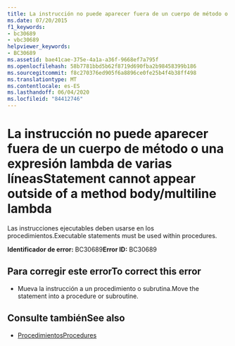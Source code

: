 ```yaml
---
title: La instrucción no puede aparecer fuera de un cuerpo de método o una expresión lambda de varias líneas
ms.date: 07/20/2015
f1_keywords:
- bc30689
- vbc30689
helpviewer_keywords:
- BC30689
ms.assetid: bae41cae-375e-4a1a-a36f-9668ef7a795f
ms.openlocfilehash: 58b7781bbd5b62f8719d690fba2b98458399b186
ms.sourcegitcommit: f8c270376ed905f6a8896ce0fe25b4f4b38ff498
ms.translationtype: MT
ms.contentlocale: es-ES
ms.lasthandoff: 06/04/2020
ms.locfileid: "84412746"
---
```

# <a name="statement-cannot-appear-outside-of-a-method-bodymultiline-lambda"></a><span data-ttu-id="359d1-102">La instrucción no puede aparecer fuera de un cuerpo de método o una expresión lambda de varias líneas</span><span class="sxs-lookup"><span data-stu-id="359d1-102">Statement cannot appear outside of a method body/multiline lambda</span></span>
<span data-ttu-id="359d1-103">Las instrucciones ejecutables deben usarse en los procedimientos.</span><span class="sxs-lookup"><span data-stu-id="359d1-103">Executable statements must be used within procedures.</span></span>  
  
 <span data-ttu-id="359d1-104">**Identificador de error:** BC30689</span><span class="sxs-lookup"><span data-stu-id="359d1-104">**Error ID:** BC30689</span></span>  
  
## <a name="to-correct-this-error"></a><span data-ttu-id="359d1-105">Para corregir este error</span><span class="sxs-lookup"><span data-stu-id="359d1-105">To correct this error</span></span>  
  
- <span data-ttu-id="359d1-106">Mueva la instrucción a un procedimiento o subrutina.</span><span class="sxs-lookup"><span data-stu-id="359d1-106">Move the statement into a procedure or subroutine.</span></span>  
  
## <a name="see-also"></a><span data-ttu-id="359d1-107">Consulte también</span><span class="sxs-lookup"><span data-stu-id="359d1-107">See also</span></span>

- [<span data-ttu-id="359d1-108">Procedimientos</span><span class="sxs-lookup"><span data-stu-id="359d1-108">Procedures</span></span>](../programming-guide/language-features/procedures/index.md)
